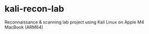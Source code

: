 # kali-recon-lab
Reconnaissance &amp; scanning lab project using Kali Linux on Apple M4 MacBook (ARM64)
